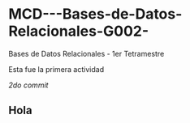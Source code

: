 # MCD---Bases-de-Datos-Relacionales-G002-
Bases de Datos Relacionales - 1er Tetramestre

Esta fue la primera actividad

*2do commit*

## Hola
